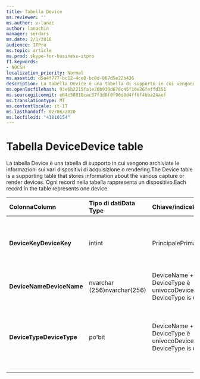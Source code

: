 ```yaml
---
title: Tabella Device
ms.reviewer: ''
ms.author: v-lanac
author: lanachin
manager: serdars
ms.date: 2/1/2018
audience: ITPro
ms.topic: article
ms.prod: skype-for-business-itpro
f1.keywords:
- NOCSH
localization_priority: Normal
ms.assetid: d5a4f777-bc12-4ce8-bc0d-867d5e22b436
description: La tabella Device è una tabella di supporto in cui vengono archiviate le informazioni sui vari dispositivi di acquisizione o rendering. Ogni record nella tabella rappresenta un dispositivo.
ms.openlocfilehash: 93e6b2215fa1e20b930d678c45f10e26feffd351
ms.sourcegitcommit: e64c50818cac37f3d6f0f96d0d4ff0f4bba24aef
ms.translationtype: MT
ms.contentlocale: it-IT
ms.lasthandoff: 02/06/2020
ms.locfileid: "41810154"
---
```

# <a name="device-table"></a><span data-ttu-id="975c4-104">Tabella Device</span><span class="sxs-lookup"><span data-stu-id="975c4-104">Device table</span></span>
 
<span data-ttu-id="975c4-105">La tabella Device è una tabella di supporto in cui vengono archiviate le informazioni sui vari dispositivi di acquisizione o rendering.</span><span class="sxs-lookup"><span data-stu-id="975c4-105">The Device table is a supporting table that stores information about the various capture or render devices.</span></span> <span data-ttu-id="975c4-106">Ogni record nella tabella rappresenta un dispositivo.</span><span class="sxs-lookup"><span data-stu-id="975c4-106">Each record in the table represents one device.</span></span>
  
|<span data-ttu-id="975c4-107">**Colonna**</span><span class="sxs-lookup"><span data-stu-id="975c4-107">**Column**</span></span>|<span data-ttu-id="975c4-108">**Tipo di dati**</span><span class="sxs-lookup"><span data-stu-id="975c4-108">**Data Type**</span></span>|<span data-ttu-id="975c4-109">**Chiave/indice**</span><span class="sxs-lookup"><span data-stu-id="975c4-109">**Key/Index**</span></span>|<span data-ttu-id="975c4-110">**Dettagli**</span><span class="sxs-lookup"><span data-stu-id="975c4-110">**Details**</span></span>|
|:-----|:-----|:-----|:-----|
|<span data-ttu-id="975c4-111">**DeviceKey**</span><span class="sxs-lookup"><span data-stu-id="975c4-111">**DeviceKey**</span></span> <br/> |<span data-ttu-id="975c4-112">int</span><span class="sxs-lookup"><span data-stu-id="975c4-112">int</span></span>  <br/> |<span data-ttu-id="975c4-113">Principale</span><span class="sxs-lookup"><span data-stu-id="975c4-113">Primary</span></span>  <br/> |<span data-ttu-id="975c4-114">Numero univoco che identifica questo dispositivo.</span><span class="sxs-lookup"><span data-stu-id="975c4-114">Unique number identifying this device.</span></span>  <br/> |
|<span data-ttu-id="975c4-115">**DeviceName**</span><span class="sxs-lookup"><span data-stu-id="975c4-115">**DeviceName**</span></span> <br/> |<span data-ttu-id="975c4-116">nvarchar (256)</span><span class="sxs-lookup"><span data-stu-id="975c4-116">nvarchar(256)</span></span>  <br/> |<span data-ttu-id="975c4-117">DeviceName + DeviceType è univoco</span><span class="sxs-lookup"><span data-stu-id="975c4-117">DeviceName + DeviceType is unique</span></span>  <br/> |<span data-ttu-id="975c4-118">Nome dispositivo.</span><span class="sxs-lookup"><span data-stu-id="975c4-118">Device name.</span></span>  <br/> |
|<span data-ttu-id="975c4-119">**DeviceType**</span><span class="sxs-lookup"><span data-stu-id="975c4-119">**DeviceType**</span></span> <br/> |<span data-ttu-id="975c4-120">po'</span><span class="sxs-lookup"><span data-stu-id="975c4-120">bit</span></span>  <br/> |<span data-ttu-id="975c4-121">DeviceName + DeviceType è univoco</span><span class="sxs-lookup"><span data-stu-id="975c4-121">DeviceName + DeviceType is unique</span></span>  <br/> |<span data-ttu-id="975c4-122">Tipo di dispositivo.</span><span class="sxs-lookup"><span data-stu-id="975c4-122">Device type.</span></span> <span data-ttu-id="975c4-123">1 è un dispositivo di acquisizione, 0 è un dispositivo di rendering.</span><span class="sxs-lookup"><span data-stu-id="975c4-123">1 is a capture device, 0 is a render device.</span></span>  <br/> |
   

